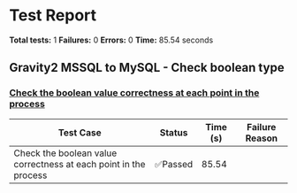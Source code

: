 # Test Report

**Total tests:** 1
**Failures:** 0
**Errors:** 0
**Time:** 85.54 seconds

## Gravity2 MSSQL to MySQL - Check boolean type


### [Check the boolean value correctness at each point in the process](https://github.com/BrobridgeOrg/End-to-End-test/tree/main/regression_test/boolean_check.feature#L17)

| Test Case | Status | Time (s) | Failure Reason |
|-----------|--------|----------|----------------|
| Check the boolean value correctness at each point in the process | ✅Passed | 85.54 |  |

